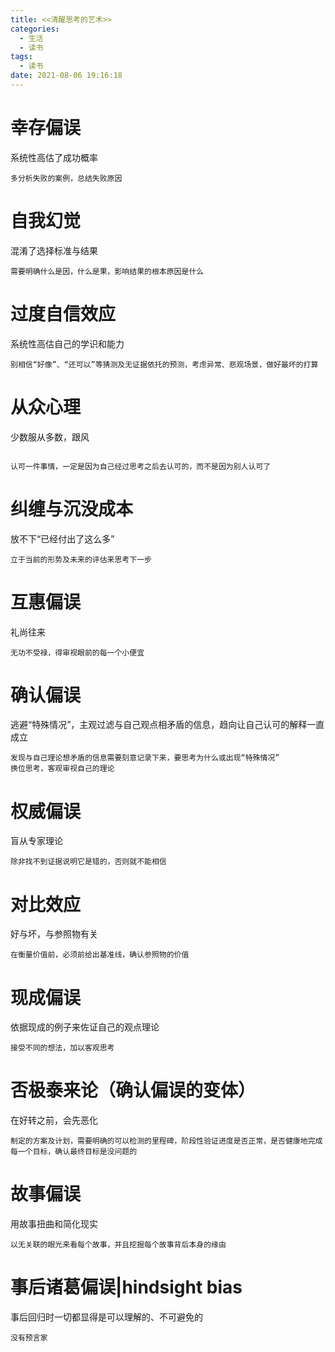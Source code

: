 ```yaml
---
title: <<清醒思考的艺术>>
categories:
  - 生活
  - 读书
tags:
  - 读书
date: 2021-08-06 19:16:18
---
```


# 幸存偏误

系统性高估了成功概率

```
多分析失败的案例，总结失败原因
```

# 自我幻觉

混淆了选择标准与结果

```
需要明确什么是因，什么是果，影响结果的根本原因是什么
```

# 过度自信效应

系统性高估自己的学识和能力

```
别相信“好像”、“还可以”等猜测及无证据依托的预测，考虑异常、悲观场景，做好最坏的打算

```

# 从众心理

少数服从多数，跟风

```

认可一件事情，一定是因为自己经过思考之后去认可的，而不是因为别人认可了

```

# 纠缠与沉没成本

放不下“已经付出了这么多”

```
立于当前的形势及未来的评估来思考下一步

```

# 互惠偏误

礼尚往来

```
无功不受禄，得审视眼前的每一个小便宜
```

# 确认偏误

逃避“特殊情况”，主观过滤与自己观点相矛盾的信息，趋向让自己认可的解释一直成立

```
发现与自己理论想矛盾的信息需要刻意记录下来，要思考为什么或出现“特殊情况”
换位思考，客观审视自己的理论

```

# 权威偏误

盲从专家理论

```
除非找不到证据说明它是错的，否则就不能相信
```

# 对比效应

好与坏，与参照物有关

```
在衡量价值前，必须前给出基准线，确认参照物的价值

```

# 现成偏误

依据现成的例子来佐证自己的观点理论

```
接受不同的想法，加以客观思考
```


# 否极泰来论（确认偏误的变体）

在好转之前，会先恶化

```
制定的方案及计划，需要明确的可以检测的里程碑，阶段性验证进度是否正常，是否健康地完成每一个目标，确认最终目标是没问题的

```


# 故事偏误

用故事扭曲和简化现实


```
以无关联的眼光来看每个故事，并且挖掘每个故事背后本身的缘由

```

# 事后诸葛偏误|hindsight bias

事后回归时一切都显得是可以理解的、不可避免的

```
没有预言家
```

